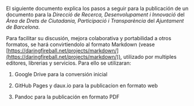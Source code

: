 El siguiente documento explica los pasos a seguir para la publicación de un documento para la *Direcció de Recerca, Desenvolupament i Innovació* del *Àrea de Drets de Ciutadania, Participació i Transparència* del *Ajuntament de Barcelona*.

Para facilitar su discusión, mejora colaborativa y portabilidad a otros formatos, se hará convirtiendolo al formato Markdown (vease [https://daringfireball.net/projects/markdown/](https://daringfireball.net/projects/markdown/)), utilizado por multiples editores, librerias y servicios. Para ello se utilizaran:

1. Google Drive para la conversión inicial

2. GitHub Pages y daux.io para la publicacion en formato web 

3. Pandoc para la publicación en formato PDF
